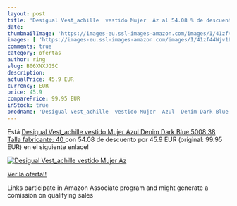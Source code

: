 ```yaml
---
layout: post
title: 'Desigual Vest_achille  vestido Mujer  Az al 54.08 % de descuento'
date: 
thumbnailImage: 'https://images-eu.ssl-images-amazon.com/images/I/41zf44Wjv1L._SL200_.jpg'
images: [ 'https://images-eu.ssl-images-amazon.com/images/I/41zf44Wjv1L._SL200_.jpg' ]
comments: true
category: ofertas
author: ring
slug: B06XNXJGSC
description:
actualPrice: 45.9 EUR
currency: EUR
price: 45.9
comparePrice: 99.95 EUR
inStock: true
prodname: 'Desigual Vest_achille  vestido Mujer  Azul  Denim Dark Blue 5008   38  Talla fabricante: 40 '
---
```


Está [Desigual Vest_achille  vestido Mujer  Azul  Denim Dark Blue 5008   38  Talla fabricante: 40 ](https://www.amazon.es/dp/B06XNXJGSC/?tag=tolees-21) con 54.08 de descuento por 45.9 EUR (original: 99.95 EUR) en el siguiente enlace!

[![Desigual Vest_achille  vestido Mujer  Az](https://images-eu.ssl-images-amazon.com/images/I/41zf44Wjv1L._SL200_.jpg)](https://www.amazon.es/dp/B06XNXJGSC/?tag=tolees-21)

[Ver la oferta!!](https://www.amazon.es/dp/B06XNXJGSC/?tag=tolees-21)

Links participate in Amazon Associate program and might generate a comission on qualifying sales


